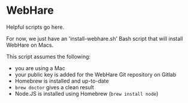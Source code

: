 # WebHare
Helpful scripts go here. 

For now, we just have an 'install-webhare.sh' Bash script that will install WebHare on Macs. 

This script assumes the following:

- you are using a Mac
- your public key is added for the WebHare Git repository on Gitlab
- Homebrew is installed and up-to-date
- `brew doctor` gives a clean result
- Node.JS is installed using Homebrew (`brew install node`)
